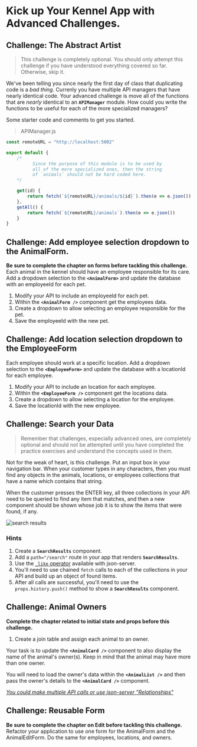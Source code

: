 # Kick up Your Kennel App with Advanced Challenges.

## Challenge: The Abstract Artist

> This challenge is completely optional. You should only attempt this challenge if you have understood everything covered so far. Otherwise, skip it.

We've been telling you since nearly the first day of class that duplicating code is a _bad thing_. Currenly you have multiple API managers that have nearly identical code. Your advanced challenge is move all of the functions that are _nearly_ identical to an **`APIManager`** module. How could you write the functions to be useful for each of the more specialized managers?

Some starter code and comments to get you started.

> APIManager.js

```js
const remoteURL = "http://localhost:5002"

export default {
    /*
          Since the purpose of this module is to be used by
          all of the more specialized ones, then the string
          of `animals` should not be hard coded here.
    */

    get(id) {
        return fetch(`${remoteURL}/animals/${id}`).then(e => e.json())
    },
    getAll() {
        return fetch(`${remoteURL}/animals`).then(e => e.json())
    }
}

```

## Challenge: Add employee selection dropdown to the AnimalForm.

**Be sure to complete the chapter on forms before tackling this challenge.**
Each animal in the kennel should have an employee responsible for its care. Add a dropdown selection to the **`<AnimalForm>`** and update the database with an employeeId for each pet.

1. Modify your API to include an employeeId for each pet.
1. Within the **`<AnimalForm />`** component get the employees data.
1. Create a dropdown to allow selecting an employee responsible for the pet.
1. Save the employeeId with the new pet.

## Challenge: Add location selection dropdown to the EmployeeForm

Each employee should work at a specific location. Add a dropdown selection to the **`<EmployeeForm>`** and update the database with a locationId for each employee.

1. Modify your API to include an location for each employee.
1. Within the **`<EmployeeForm />`** component get the locations data.
1. Create a dropdown to allow selecting a location for the employee.
1. Save the locationId with the new employee.


## Challenge: Search your Data

> Remember that challenges, especially advanced ones, are completely optional and should not be attempted until you have completed the practice exercises and understand the concepts used in them.

Not for the weak of heart, is this challenge. Put an input box in your navigation bar. When your customer types in any characters, then you must find any objects in the animals, locations, or employees collections that have a name which contains that string.

When the customer presses the ENTER key, all three collections in your API need to be queried to find any item that matches, and then a new component should be shown whose job it is to show the items that were found, if any.

![search results](./images/qNAJIxX9NX.gif)

### Hints

1. Create a **`SearchResults`** component.
1. Add a `path="/search"` route in your app that renders **`SearchResults`**.
1. Use the [`_like` operator](https://github.com/typicode/json-server#operators) available with json-server.
1. You'll need to use chained `fetch` calls to each of the collections in your API and build up an object of found items.
1. After all calls are successful, you'll need to use the `props.history.push()` method to show a **`SearchResults`** component.


## Challenge: Animal Owners

**Complete the chapter related to initial state and props before this challenge.**

1. Create a join table and assign each animal to an owner.

Your task is to update the **`<AnimalCard />`** component to also display the name of the animal's owner(s). Keep in mind that the animal may have more than one owner.

You will need to load the owner's data within the **`<AnimalList />`** and then pass the owner's details to the **`<AnimalCard />`** component.

*[You could make multiple API calls or use json-server "Relationships"](https://github.com/typicode/json-server)*


## Challenge: Reusable Form

**Be sure to complete the chapter on Edit before tackling this challenge.**
Refactor your application to use one form for the AnimalForm and the AnimalEditForm. Do the same for employees, locations, and owners.
